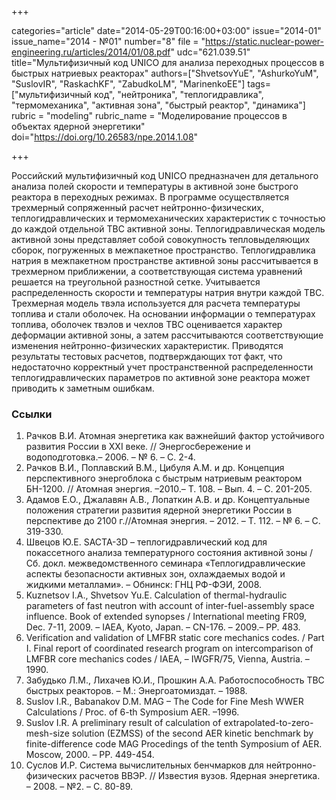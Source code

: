 +++

categories="article"
date="2014-05-29T00:16:00+03:00"
issue="2014-01"
issue_name="2014 - №01"
number="8"
file = "https://static.nuclear-power-engineering.ru/articles/2014/01/08.pdf"
udc="621.039.51"
title="Мультифизичный код UNICO для анализа переходных процессов в быстрых натриевых реакторах"
authors=["ShvetsovYuE", "AshurkoYuM", "SuslovIR", "RaskachKF", "ZabudkoLM", "MarinenkoEE"]
tags=["мультифизичный код", "нейтроника", "теплогидравлика", "термомеханика", "активная зона", "быстрый реактор", "динамика"]
rubric = "modeling"
rubric_name = "Моделирование процессов в объектах ядерной энергетики"
doi="https://doi.org/10.26583/npe.2014.1.08"

+++

Российский мультифизичный код UNICO предназначен для детального анализа полей скорости и температуры в активной зоне быстрого реактора в переходных режимах. В программе осуществляется трехмерный сопряженный расчет нейтронно-физических, теплогидравлических и термомеханических характеристик с точностью до каждой отдельной ТВС активной зоны. Теплогидравлическая модель активной зоны представляет собой совокупность тепловыделяющих сборок, погруженных в межпакетное пространство. Теплогидравлика натрия в межпакетном пространстве активной зоны рассчитывается в трехмерном приближении, а соответствующая система уравнений решается на треугольной разностной сетке. Учитывается распределенность скорости и температуры натрия внутри каждой ТВС. Трехмерная модель твэла используется для расчета температуры топлива и стали оболочек. На основании информации о температурах топлива, оболочек твэлов и чехлов ТВС оценивается характер деформации активной зоны, а затем рассчитываются соответствующие изменения нейтронно-физических характеристик. Приводятся результаты тестовых расчетов, подтверждающих тот факт, что недостаточно корректный учет пространственной распределенности теплогидравлических параметров по активной зоне реактора может приводить к заметным ошибкам.

### Ссылки

1. Рачков В.И. Атомная энергетика как важнейший фактор устойчивого развития России в XXI веке. // Энергосбережение и водоподготовка.– 2006. – № 6. – C. 2-4.
2. Рачков В.И., Поплавский В.М., Цибуля А.М. и др. Концепция перспективного энергоблока с быстрым натриевым реактором БН-1200. // Атомная энергия. –2010.– Т. 108. – Вып. 4. – С. 201-205.
3. Адамов Е.О., Джалавян А.В., Лопаткин А.В. и др. Концептуальные положения стратегии развития ядерной энергетики России в перспективе до 2100 г.//Атомная энергия. – 2012. – Т. 112. – № 6. – C. 319-330.
4. Швецов Ю.Е. SACTA-3D – теплогидравлический код для покассетного анализа температурного состояния активной зоны / Сб. докл. межведомственного семинара «Теплогидравлические аспекты безопасности активных зон, охлаждаемых водой и жидкими металлами». – Обнинск: ГНЦ РФ-ФЭИ, 2008.
5. Kuznetsov I.A., Shvetsov Yu.E. Calculation of thermal-hydraulic parameters of fast neutron with account of inter-fuel-assembly space influence. Book of extended synopses / International meeting FR09, Dec. 7-11, 2009. – IAEA, Kyoto, Japan. – CN-176. – 2009.– PP. 483.
6. Verification and validation of LMFBR static core mechanics codes. / Part I. Final report of coordinated research program on intercomparison of LMFBR core mechanics codes / IAEA, – IWGFR/75, Vienna, Austria. – 1990.
7. Забудько Л.М., Лихачев Ю.И., Прошкин А.А. Работоспособность ТВС быстрых реакторов. – М.: Энергоатомиздат. – 1988.
8. Suslov I.R., Babanakov D.M. MAG – The Code for Fine Mesh WWER Calculations / Proc. of 6-th Symposium AER. –1996.
9. Suslov I.R. A preliminary result of calculation of extrapolated-to-zero-mesh-size solution (EZMSS) of the second AER kinetic benchmark by finite-difference code MAG Procedings of the tenth Symposium of AER. Moscow, 2000. – PP. 449-454.
10. Суслов И.Р. Система вычислительных бенчмарков для нейтронно-физических расчетов ВВЭР. // Известия вузов. Ядерная энергетика. – 2008. – №2. – С. 80-89.